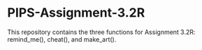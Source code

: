 # PIPS-Assignment-3.2R
This repository contains the three functions for Assignment 3.2R: remind_me(), cheat(), and make_art().
